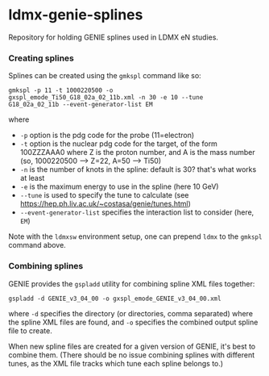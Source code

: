 # ldmx-genie-splines

Repository for holding GENIE splines used in LDMX eN studies.

### Creating splines

Splines can be created using the `gmkspl` command like so:

```
gmkspl -p 11 -t 1000220500 -o
gxspl_emode_Ti50_G18_02a_02_11b.xml -n 30 -e 10 --tune
G18_02a_02_11b --event-generator-list EM
```

where

  * `-p` option is the pdg code for the probe (11=electron)
  * `-t` option is the nuclear pdg code for the target, of the form
    100ZZZAAA0 where Z is the proton number, and A is the mass number
    (so, 1000220500 --> Z=22, A=50 --> Ti50)
  * `-n` is the number of knots in the spline: default is 30? that's
    what works at least
  * `-e` is the maximum energy to use in the spline (here 10 GeV)
  * `--tune` is used to specify the tune to calculate (see
    https://hep.ph.liv.ac.uk/~costasa/genie/tunes.html)
  * `--event-generator-list` specifies the interaction list to
    consider (here, `EM`)
	
Note with the `ldmxsw` environment setup, one can prepend `ldmx` to
the `gmkspl` command above.

### Combining splines

GENIE provides the `gspladd` utility for combining spline XML files
together:

```
gspladd -d GENIE_v3_04_00 -o gxspl_emode_GENIE_v3_04_00.xml
```

where `-d` specifies the directory (or directories, comma separated)
where the spline XML files are found, and `-o` specifies the combined output
spline file to create.

When new spline files are created for a given version of GENIE, it's
best to combine them. (There should be no issue combining splines with
different tunes, as the XML file tracks which tune each spline belongs to.)
